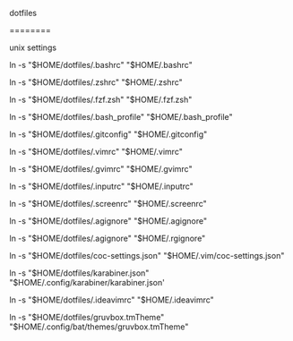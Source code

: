 dotfiles

========

unix settings 

ln -s "$HOME/dotfiles/.bashrc" "$HOME/.bashrc"

ln -s "$HOME/dotfiles/.zshrc" "$HOME/.zshrc"

ln -s "$HOME/dotfiles/.fzf.zsh" "$HOME/.fzf.zsh"

ln -s "$HOME/dotfiles/.bash_profile" "$HOME/.bash_profile"

ln -s "$HOME/dotfiles/.gitconfig" "$HOME/.gitconfig"

ln -s "$HOME/dotfiles/.vimrc" "$HOME/.vimrc"

ln -s "$HOME/dotfiles/.gvimrc" "$HOME/.gvimrc"

ln -s "$HOME/dotfiles/.inputrc" "$HOME/.inputrc"

ln -s "$HOME/dotfiles/.screenrc" "$HOME/.screenrc"

ln -s "$HOME/dotfiles/.agignore" "$HOME/.agignore"

ln -s "$HOME/dotfiles/.agignore" "$HOME/.rgignore"

ln -s "$HOME/dotfiles/coc-settings.json" "$HOME/.vim/coc-settings.json"

ln -s "$HOME/dotfiles/karabiner.json" "$HOME/.config/karabiner/karabiner.json'

ln -s "$HOME/dotfiles/.ideavimrc" "$HOME/.ideavimrc"

ln -s "$HOME/dotfiles/gruvbox.tmTheme" "$HOME/.config/bat/themes/gruvbox.tmTheme"

